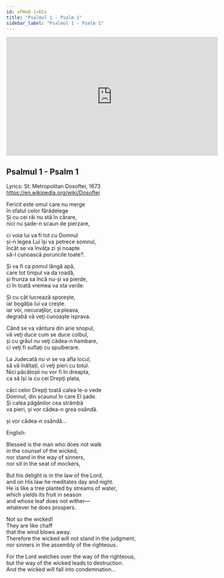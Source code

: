 ```yaml
---
id: xPWeD-1xKGs
title: "Psalmul 1 - Psalm 1"
sidebar_label: "Psalmul 1 - Psalm 1"
---
```


<div class="video-float-container">
  <iframe
    width="560"
    height="315"
    src="https://www.youtube.com/embed/xPWeD-1xKGs"
    title="YouTube video player"
    frameborder="0"
    allow="accelerometer; autoplay; clipboard-write; encrypted-media; gyroscope; picture-in-picture; web-share"
    referrerpolicy="strict-origin-when-cross-origin"
    allowfullscreen
  ></iframe>
</div>

## Psalmul 1 - Psalm 1

Lyrics: St. Metropolitan Dosoftei, 1673   
https://en.wikipedia.org/wiki/Dosoftei

Fericit este omul care nu merge   
în sfatul celor fărădelege   
Și cu cei răi nu stă în cărare,   
nici nu șade-n scaun de pierzare, 

ci voia lui va fi tot cu Domnul   
și-n legea Lui își va petrece somnul,   
încât se va învăţa zi și noapte   
să-I cunoască poruncile toate?. 

Și va fi ca pomul lângă apă,   
care tot timpul va da roadă,   
și frunza sa încă nu-și va pierde,   
ci în toată vremea va sta verde. 

Și cu cât lucrează sporește,   
iar bogăţia lui va crește.   
iar voi, necuraţilor, ca pleava,   
degrabă vă veţi cunoaște isprava. 

Când se va vântura din arie snopul,   
vă veţi duce cum se duce colbul,   
și cu grâul nu veţi cădea-n hambare,   
ci veţi fi suflați cu spulberare. 

La Judecată nu vi se va afla locul,   
să vă înălțați, ci veţi pieri cu totul.   
Nici păcătoșii nu vor fi în dreapta,   
ca să își ia cu cei Drepţi plata, 

căci celor Drepţi toată calea le-o vede   
Domnul, din scaunul în care El șade.   
Și calea păgânilor cea strâmbă   
va pieri, și vor cădea-n grea osândă. 

și vor cădea-n osândă...

English:

Blessed is the man who does not walk  
in the counsel of the wicked,  
nor stand in the way of sinners,  
nor sit in the seat of mockers,

But his delight is in the law of the Lord,  
and on His law he meditates day and night.  
He is like a tree planted by streams of water,  
which yields its fruit in season  
and whose leaf does not wither—  
whatever he does prospers.

Not so the wicked!  
They are like chaff  
that the wind blows away.  
Therefore the wicked will not stand in the judgment,  
nor sinners in the assembly of the righteous.

For the Lord watches over the way of the righteous,  
but the way of the wicked leads to destruction.  
And the wicked will fall into condemnation...
